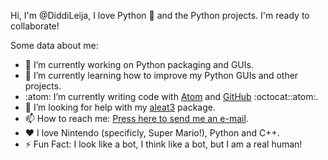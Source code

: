 Hi, I'm @DiddiLeija, I love Python 🐍
and the Python projects. I'm ready to
collaborate!

Some data about me:

- :telescope: I’m currently working on Python packaging and GUIs.
- :seedling: I’m currently learning how to improve my Python GUIs and other projects.
- :atom: I’m currently writing code with [Atom](http://atom.io) and [GitHub](http://github.com) :octocat::atom:.
- :thinking: I’m looking for help with my [aleat3](http://github.com/diddileija/aleat3) package.
- :mailbox: How to reach me: [Press here to send me an e-mail](mailto:dr01191115@gmail.com).
- :heart: I love Nintendo (specificly, Super Mario!), Python and C++.
- :zap: Fun Fact: I look like a bot, I think like a bot, but I am a real human!

<!---
DiddiLeija/DiddiLeija is a ✨ special ✨ repository because its `README.md` (this file) appears on your GitHub profile.
You can click the Preview link to take a look at your changes.
--->
